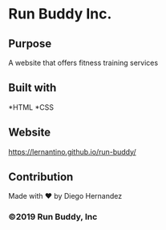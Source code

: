 # Run Buddy Inc.

## Purpose
A website that offers fitness training services

## Built with
*HTML
*CSS

## Website
https://lernantino.github.io/run-buddy/

## Contribution
Made with ❤️ by Diego Hernandez

### ©️2019 Run Buddy, Inc
